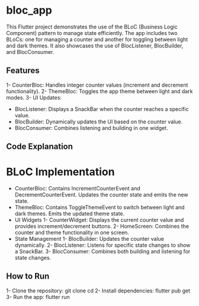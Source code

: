 # bloc_app

This Flutter project demonstrates the use of the BLoC (Business Logic Component) pattern 
to manage state efficiently. The app includes two BLoCs: one for managing a counter and 
another for toggling between light and dark themes. It also showcases the use of BlocListener,
BlocBuilder, and BlocConsumer.

## Features

1- CounterBloc: Handles integer counter values (increment and decrement functionality).
2- ThemeBloc: Toggles the app theme between light and dark modes.
3- UI Updates:
- BlocListener: Displays a SnackBar when the counter reaches a specific value.
- BlocBuilder: Dynamically updates the UI based on the counter value.
- BlocConsumer: Combines listening and building in one widget.

## Code Explanation
# BLoC Implementation
- CounterBloc:
Contains IncrementCounterEvent and DecrementCounterEvent.
Updates the counter state and emits the new state.
- ThemeBloc:
Contains ToggleThemeEvent to switch between light and dark themes.
Emits the updated theme state.
- UI Widgets
1- CounterWidget: Displays the current counter value and provides increment/decrement buttons.
2- HomeScreen: Combines the counter and theme functionality in one screen.
- State Management
1- BlocBuilder: Updates the counter value dynamically.
2- BlocListener: Listens for specific state changes to show a SnackBar.
3- BlocConsumer: Combines both building and listening for state changes.

## How to Run
1- Clone the repository: git clone <repository-url> cd <repository-name>
2- Install dependencies: flutter pub get
3- Run the app: flutter run 